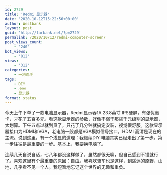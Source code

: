 ```yaml
---
id: 2729
title: 'Redmi 显示器'
date: '2020-10-12T15:22:56+00:00'
author: Westbank
layout: post
guid: 'http://farbank.net/?p=2729'
permalink: /2020/10/12/redmi-computer-screen/
post_views_count:
    - '240'
bot_views:
    - '812'
views:
    - '312'
categories:
    - 一地鸡毛
tags:
    - DIY
    - 小米
    - 显示器
format: status
---
```


今天上午下单了一款电脑显示器，Redmi显示器1A 23.8英寸 IPS硬屏，有张优惠卡，才花了五百多元。看这款显示器的参数，好像不弱于那些千元级别的显示器，太划算。下午五点过就到货了，只花了几分钟就搞定安装，视觉很舒服。这款显示器接口为HDMI和VGA，老电脑一般都是VGA模拟信号接口，HDMI 高清是现在的主流。说到这里，有一个浅显的道理：我继续DIY 电脑其实已经走出了第一步。第一步往往是最重要的一步。基本上，我要换电脑了。

连续几天自说自话，七八年都没这样做了，虽然都很无聊，但自己感到不错就行了。喜欢这里有个最重要的原因：自由。我喜欢骑车也是这样，到遥远的原野、山地，几乎看不见一个人。我短暂地忘记这个世界的无趣和重负。